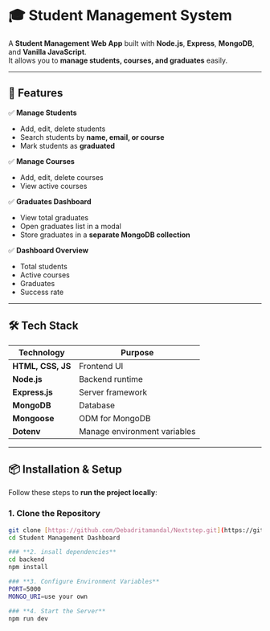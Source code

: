 # 🎓 Student Management System

A **Student Management Web App** built with **Node.js**, **Express**, **MongoDB**, and **Vanilla JavaScript**.  
It allows you to **manage students, courses, and graduates** easily.

---

## 🚀 Features

✅ **Manage Students**  
- Add, edit, delete students  
- Search students by **name, email, or course**  
- Mark students as **graduated**

✅ **Manage Courses**  
- Add, edit, delete courses  
- View active courses

✅ **Graduates Dashboard**  
- View total graduates  
- Open graduates list in a modal  
- Store graduates in a **separate MongoDB collection**

✅ **Dashboard Overview**  
- Total students  
- Active courses  
- Graduates  
- Success rate

---

## 🛠️ Tech Stack

| **Technology**   | **Purpose**          |
|------------------|----------------------|
| **HTML, CSS, JS** | Frontend UI          |
| **Node.js**      | Backend runtime      |
| **Express.js**   | Server framework     |
| **MongoDB**      | Database             |
| **Mongoose**     | ODM for MongoDB      |
| **Dotenv**       | Manage environment variables |

---

## 📦 Installation & Setup

Follow these steps to **run the project locally**:

### **1. Clone the Repository**

```bash
git clone [https://github.com/Debadritamandal/Nextstep.git](https://github.com/Debadritamandal/NextStep.git)
cd Student Management Dashboard

### **2. insall dependencies**
cd backend
npm install

### **3. Configure Environment Variables**
PORT=5000
MONGO_URI=use your own

### **4. Start the Server**
npm run dev
